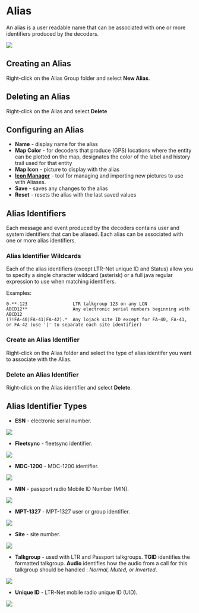 # Alias #

An alias is a user readable name that can be associated with one or more identifiers produced by the decoders.

![](images/Alias.png)

## Creating an Alias ##

Right-click on the Alias Group folder and select **New Alias**.

## Deleting an Alias ##

Right-click on the Alias and select **Delete**

## Configuring an Alias ##

  * **Name** - display name for the alias
  * **Map Color** - for decoders that produce (GPS) locations where the entity can be plotted on the map, designates the color of the label and history trail used for that entity
  * **Map Icon** - picture to display with the alias
  * **[Icon Manager](IconManager.md)** - tool for managing and importing new pictures to use with Aliases.
  * **Save** - saves any changes to the alias
  * **Reset** - resets the alias with the last saved values

## Alias Identifiers ##

Each message and event produced by the decoders contains user and system identifiers that can be aliased.  Each alias can be associated with one or more alias identifiers.

### Alias Identifier Wildcards ###

Each of the alias identifiers (except LTR-Net unique ID and Status) allow you to specify a single character wildcard (asterisk) or a full java regular expression to use when matching identifiers.

Examples:

```
0-**-123                 LTR talkgroup 123 on any LCN
ABCD12**                 Any electronic serial numbers beginning with ABCD12
(?!FA-40|FA-41|FA-42).*  Any lojack site ID except for FA-40, FA-41, or FA-42 (use '|' to separate each site identifier)
```

### Create an Alias Identifier ###

Right-click on the Alias folder and select the type of alias identifer you want to associate with the Alias.

### Delete an Alias Identifier ###

Right-click on the Alias identifier and select **Delete**.

## Alias Identifier Types ##

  * **ESN** - electronic serial number.

![](images/AliasESNID.png)

  * **Fleetsync** - fleetsync identifier.

![](images/AliasFleetsyncID.png)

  * **MDC-1200** - MDC-1200 identifier.

![](images/AliasMDC1200ID.png)

  * **MIN** - passport radio Mobile ID Number (MIN).

![](images/AliasMIDID.png)

  * **MPT-1327** - MPT-1327 user or group identifier.

![](images/AliasMPT1327ID.png)

  * **Site** - site number.

![](images/AliasSiteID.png)

  * **Talkgroup** - used with LTR and Passport talkgroups.  **TGID** identifies the formatted talkgroup.  **Audio** identifies how the audio from a call for this talkgroup should be handled : _Normal, Muted, or Inverted_.

![](images/AliasTalkgroupID.png)

  * **Unique ID** - LTR-Net mobile radio unique ID (UID).

![](images/AliasUniqueID.png)